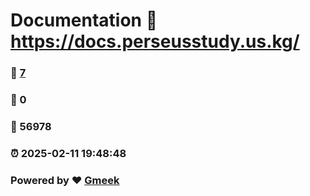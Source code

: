 # Documentation :link: https://docs.perseusstudy.us.kg/ 
### :page_facing_up: [7](https://docs.perseusstudy.us.kg//tag.html) 
### :speech_balloon: 0 
### :hibiscus: 56978 
### :alarm_clock: 2025-02-11 19:48:48 
### Powered by :heart: [Gmeek](https://github.com/Meekdai/Gmeek)

